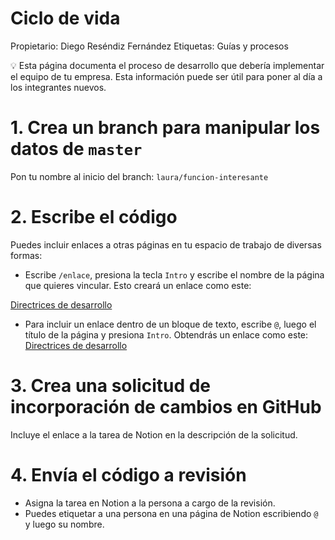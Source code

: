 # Ciclo de vida

Propietario: Diego Reséndiz Fernández
Etiquetas: Guías y procesos

<aside>
💡 Esta página documenta el proceso de desarrollo que debería implementar el equipo de tu empresa.
Esta información puede ser útil para poner al día a los integrantes nuevos.

</aside>

# 1. Crea un branch para manipular los datos de `master`

Pon tu nombre al inicio del branch:
`laura/funcion-interesante`

# 2. Escribe el código

Puedes incluir enlaces a otras páginas en tu espacio de trabajo de diversas formas:

- Escribe `/enlace`, presiona la tecla `Intro` y escribe el nombre de la página que quieres vincular. Esto creará un enlace como este:

[Directrices de desarrollo](Directrices%20de%20desarrollo%20df8c269f38d946d3b25abd4f3b7c68bc.md)

- Para incluir un enlace dentro de un bloque de texto, escribe `@`, luego el título de la página y presiona `Intro`. Obtendrás un enlace como este: [Directrices de desarrollo](Directrices%20de%20desarrollo%20df8c269f38d946d3b25abd4f3b7c68bc.md)

# 3. Crea una solicitud de incorporación de cambios en GitHub

Incluye el enlace a la tarea de Notion en la descripción de la solicitud.

# 4. Envía el código a revisión

- Asigna la tarea en Notion a la persona a cargo de la revisión.
- Puedes etiquetar a una persona en una página de Notion escribiendo `@` y luego su nombre.
